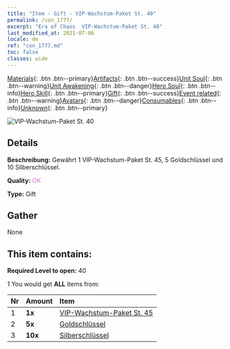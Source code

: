 ```yaml
---
title: "Item - Gift - VIP-Wachstum-Paket St. 40"
permalink: /con_1777/
excerpt: "Era of Chaos  VIP-Wachstum-Paket St. 40"
last_modified_at: 2021-07-06
locale: de
ref: "con_1777.md"
toc: false
classes: wide
---
```

 [Materials](/ItemsDE/){: .btn .btn--primary}[Artifacts](/ItemsDE/Artifacts/){: .btn .btn--success}[Unit Soul](/ItemsDE/UnitSoul/){: .btn .btn--warning}[Unit Awakening](/ItemsDE/UnitAwakening/){: .btn .btn--danger}[Hero Soul](/ItemsDE/HeroSoul/){: .btn .btn--info}[Hero Skill](/ItemsDE/HeroSkill/){: .btn .btn--primary}[Gift](/ItemsDE/Gift/){: .btn .btn--success}[Event related](/ItemsDE/Events/){: .btn .btn--warning}[Avatars](/ItemsDE/Avatars/){: .btn .btn--danger}[Consumables](/ItemsDE/Consumables/){: .btn .btn--info}[Unknown](/ItemsDE/Unknown/){: .btn .btn--primary}

 ![VIP-Wachstum-Paket St. 40](/images/t/i_907220.png)

## Details
 **Beschreibung:** Gewährt 1 VIP-Wachstum-Paket St. 45, 5 Goldschlüssel und 10 Silberschlüssel.

 **Quality:** <span style="color: #DA70D6">OK</span>

 **Type:** Gift

## Gather

  None

## This item contains:

 **Required Level to open:** 40

 1 You would get **ALL** items  from:

  | Nr | Amount |     Item    |
  |:---|:-------|:------------|
  | 1 |  **1x** | [VIP-Wachstum-Paket St. 45](/ItemsDE/con_1778/) |  | 
  | 2 |  **5x** | [Goldschlüssel](/ItemsDE/con_783/) |  | 
  | 3 |  **10x** | [Silberschlüssel](/ItemsDE/con_693/) |  | 

